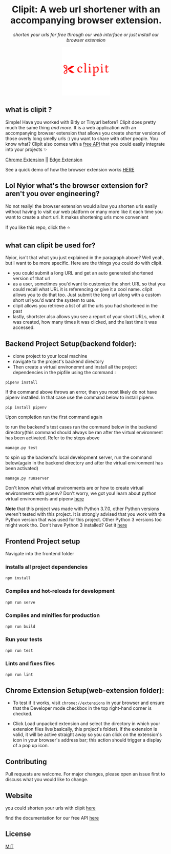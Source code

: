 <h1 align="center">
	Clipit: A web url shortener with an accompanying browser extension.
</h1>

<p align="center">
	<i>
        shorten your urls for free through our web 
        interface or just install our browser extension
    </i>
</p>

<p align="center">
  <img width="150" height="150" src="./frontend/src/assets/clipit-logo.png">
</p>


## what is clipit ?
Simple! Have you worked with Bitly or Tinyurl before? Clipit 
does pretty much the same thing *and more*. It is a web application
with an accompanying browser extension that allows
you create shorter versions of those overly long smelly urls :) 
you want to share with other people. You know what? Clipit 
also comes with a [free API](http://shter.herokuapp.com/) that you could easily integrate into your projects :sparkles:

[Chrome Extension](https://chrome.google.com/webstore/detail/clipit/jbeoijelmjlhahfdlccjlemcnfegiolc) || [Edge Extension](https://microsoftedge.microsoft.com/addons/detail/clipit/hiomcmjcakkkkkknkcmkagdcnhpfjhbl)

See a quick demo of how the browser extension works [HERE](https://www.youtube.com/watch?v=n1TEdz0t5es)


## Lol Nyior what's the browser extension for? aren't you over engineering?
No not really! the browser extension would allow 
you shorten urls easily without having to visit our web platform 
or many more like it each time you want to create a short url. 
It makes shortening urls more convenient

If you like this repo, click the :star:

## what can clipit be used for?
Nyior, isn't that what you just explained in the paragraph above? 
Well yeah, but I want to be more specific. Here are the things you could 
do with clipit.

- you could submit a long URL and get an auto generated shortened version of that url
- as a user, sometimes you'd want to customize the short URL so that you could recall what URL it is referencing or give it a cool name. clipit allows you to do that too. Just submit the long url along with a custom short url you'd want the system to use.
- clipit allows you retrieve a list of all the urls you had shortened in the past
- lastly, shortster also allows you see a report of your short URLs, when it was created, how many times it was clicked, and the last time it was accessed.


## Backend Project Setup(backend folder): 

* clone project to your local machine
* navigate to the project's backend directory
* Then create a virtual environemnt and install all the project dependencies in the pipfile using the command :

```
pipenv install

```
If the command above throws an error, then you most likely do not have pipenv installed. In that case use the command below to install pipenv.

```
pip install pipenv

```

Upon completion run the first command again

to run the backend's test cases run the command below in the backend directory(this command should always be ran after the virtual environment has been activated. Refer to the steps above

```
manage.py test

```

to spin up the backend's local development server, run the command below(again in the backend directory and after the virtual environment has been activated)

```
manage.py runserver

```

Don't know what virtual environments are or how to create virtual environments with pipenv?
Don't worry, we got you! learn about python virtual environments and pipenv [here](https://docs.python-guide.org/dev/virtualenvs/#:~:text=virtualenv%20is%20a%20tool%20to,standalone%2C%20in%20place%20of%20Pipenv.)


**Note** that this project was made with Python 3.7.0, other Python versions weren't tested with this project. It is strongly advised that you work with the Python version that was used for this project. Other Python 3 versions too might work tho.
Don't have Python 3 installed? Get it [here](https://www.python.org/downloads/)


## Frontend Project setup

Navigate into the frontend folder

### installs all project dependencies
```
npm install
```

### Compiles and hot-reloads for development
```
npm run serve
```

### Compiles and minifies for production
```
npm run build
```

### Run your tests
```
npm run test
```

### Lints and fixes files
```
npm run lint
```

## Chrome Extension Setup(web-extension folder): 

- To test if it works, visit ```chrome://extensions``` in your browser and ensure that the Developer mode checkbox in the top right-hand corner is checked.

- Click Load unpacked extension and select the directory in which your extension files live(basically, this project's folder). If the extension is valid, it will be active straight away so you can click on the extension's icon in your browser's address bar; this action should trigger a display of a pop up icon.


## Contributing
Pull requests are welcome. For major changes, please open an issue first to discuss what you would like to change.

## Website
you could shorten your urls with clipit [here](https://clipit.fun)


find the documentation for our free API [here](https://shter.herokuapp.com)

## License
[MIT](https://choosealicense.com/licenses/mit/)
